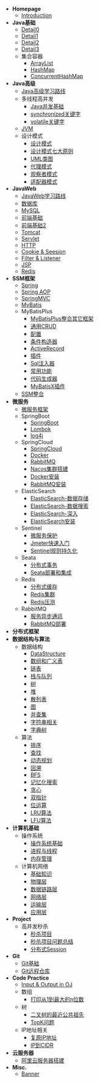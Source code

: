 - **Homepage**
  - [Introduction](Homepage/Intro)
- **Java基础**
  - [Detail0](Java基础/Detail0.md)
  - [Detail1](Java基础/Detail1.md)
  - [Detail2](Java基础/Detail2.md)
  - [Detail3](Java基础/Detail3.md)
  - 集合容器
    - [ArrayList](Java基础/集合容器/ArrayList.md)
    - [HashMap](Java基础/集合容器/HashMap.md)
    - [ConcurrentHashMap](Java基础/集合容器/ConcurrentHashMap.md)
- **Java高级**
  - [Java高级学习路线](Java高级/Java高级学习路线.md)
  - 多线程高并发
    - [Java并发基础](Java高级/多线程高并发/Java并发基础.md)
    - [synchronized关键字](Java高级/多线程高并发/synchronized关键字.md)
    - [volatile关键字](Java高级/多线程高并发/volatile关键字.md)
  - [JVM](Java高级/JVM/)
  - 设计模式
    - [设计模式](Java高级/设计模式/设计模式.md)
    - [设计模式七大原则](Java高级/设计模式/设计模式七大原则.md)
    - [UML类图](Java高级/设计模式/UML类图.md)
    - [代理模式](Java高级/设计模式/代理模式.md)
    - [观察者模式](Java高级/设计模式/观察者模式.md)
    - [适配器模式](Java高级/设计模式/适配器模式.md)
- **JavaWeb**
  - [JavaWeb学习路线](JavaWeb/JavaWeb学习路线.md)
  - [数据库](JavaWeb/数据库.md)
  - [MySQL](JavaWeb/MySQL.md)
  - [前端基础](JavaWeb/前端基础.md)
  - [前端基础2](JavaWeb/前端基础2.md)
  - [Tomcat](JavaWeb/Tomcat.md)
  - [Servlet](JavaWeb/Servlet.md)
  - [HTTP](JavaWeb/HTTP协议.md)
  - [Cookie & Seesion](JavaWeb/Cookie_Session.md)
  - [Filter & Listener](JavaWeb/Filter_Listener.md)
  - [JSP](JavaWeb/JSP.md)
  - [Redis](JavaWeb/Redis.md)
- **SSM框架**
  - [Spring](SSM框架/Spring.md)
  - [Spring AOP](SSM框架/Spring_AOP.md)
  - [SpringMVC](SSM框架/SpringMVC.md)
  - [MyBatis](SSM框架/MyBatis.md)
  - MyBatisPlus
    - [MyBatisPlus整合其它框架](SSM框架/MyBatisPlus/MyBatisPlus整合其它框架.md)
    - [通用CRUD](SSM框架/MyBatisPlus/通用CRUD.md)
    - [配置](SSM框架/MyBatisPlus/配置.md)
    - [条件构造器](SSM框架/MyBatisPlus/条件构造器.md)
    - [ActiveRecord](SSM框架/MyBatisPlus/ActiveRecord.md)
    - [插件](SSM框架/MyBatisPlus/插件.md)
    - [Sql注入器](SSM框架/MyBatisPlus/Sql注入器.md)
    - [常用功能](SSM框架/MyBatisPlus/常用功能.md)
    - [代码生成器](SSM框架/MyBatisPlus/代码生成器.md)
    - [MyBatisX插件](SSM框架/MyBatisPlus/MyBatisX.md)
  - [SSM整合](SSM框架/SSM整合.md)
- **微服务**
  - [微服务框架](微服务/微服务框架.md)
  - SpringBoot
    - [SpringBoot](微服务/SpringBoot/SpringBoot.md)
    - [Lombok](微服务/SpringBoot/Lombok.md)
    - [log4j](微服务/SpringBoot/log4j.md)
  - SpringCloud
    - [SpringCloud](微服务/SpringCloud/SpringCloud.md)
    - [Docker](微服务/SpringCloud/Docker.md)
    - [RabbitMQ](微服务/SpringCloud/RabbitMQ.md)
    - [Nacos集群搭建](微服务/SpringCloud/Nacos集群搭建.md)
    - [Docker安装](微服务/SpringCloud/Docker安装.md)
    - [RabbitMQ安装](微服务/SpringCloud/RabbitMQ安装.md)
  - ElasticSearch
    - [ElasticSearch-数据存储](微服务/ElasticSearch/ElasticSearch_数据存储.md)
    - [ElasticSearch-数据搜索](微服务/ElasticSearch/ElasticSearch_数据搜索.md)
    - [ElasticSearch-深入](微服务/ElasticSearch/ElasticSearch_深入.md)
    - [ElasticSearch安装](微服务/ElasticSearch/ElasticSearch安装.md)
  - Sentinel
    - [微服务保护](微服务/Sentinel/微服务保护.md)
    - [Jmeter快速入门](微服务/Sentinel/Jmeter快速入门.md)
    - [Sentinel规则持久化](微服务/Sentinel/Sentinel规则持久化.md)
  - Seata
    - [分布式事务](微服务/Seata/分布式事务.md)
    - [Seata部署和集成](微服务/Seata/Seata部署和集成.md)
  - Redis
    - [分布式缓存](微服务/Redis/分布式缓存.md)
    - [Redis集群](微服务/Redis/Redis集群.md)
    - [Redis压测](微服务/Redis/Redis压测.md)
  - RabbitMQ
    - [服务异步通讯](微服务/RabbitMQ/服务异步通讯.md)
    - [RabbitMQ部署](微服务/RabbitMQ/RabbitMQ部署.md)
- **分布式框架**
- **数据结构与算法**
  - 数据结构
    - [DataStructure](数据结构与算法/DataStructure.md)
    - [数组和广义表](数据结构与算法/数组和广义表.md)
    - [链表](数据结构与算法/链表.md)
    - [栈与队列](数据结构与算法/栈与队列.md)
    - [树](数据结构与算法/树.md)
    - [堆](数据结构与算法/堆.md)
    - [散列表](数据结构与算法/散列表.md)
    - [图](数据结构与算法/图.md)
    - [并查集](数据结构与算法/并查集.md)
    - [字符串相关](数据结构与算法/字符串相关.md)
    - [字典树](数据结构与算法/字典树.md)
  - 算法
    - [排序](数据结构与算法/排序.md)
    - [查找](数据结构与算法/查找.md)
    - [动态规划](数据结构与算法/动态规划.md)
    - [回溯](数据结构与算法/回溯.md)
    - [BFS](数据结构与算法/BFS.md)
    - [记忆化搜索](数据结构与算法/记忆化搜索.md)
    - [贪心](数据结构与算法/贪心.md)
    - [双指针](数据结构与算法/双指针.md)
    - [位运算](数据结构与算法/位运算.md)
    - [LRU算法](数据结构与算法/LRU算法.md)
    - [LFU算法](数据结构与算法/LFU算法.md)
- **计算机基础**
  - 操作系统
    - [操作系统基础](计算机基础/操作系统/操作系统基础.md)
    - [进程与线程](计算机基础/操作系统/进程与线程.md)
    - [内存管理](计算机基础/操作系统/内存管理.md)
  - 计算机网络
    - [基础知识](计算机基础/计算机网络/基础知识.md)
    - [物理层](计算机基础/计算机网络/物理层.md)
    - [数据链路层](计算机基础/计算机网络/数据链路层.md) 
    - [网络层](计算机基础/计算机网络/网络层.md) 
    - [运输层](计算机基础/计算机网络/运输层.md) 
    - [应用层](计算机基础/计算机网络/应用层.md)
- **Project**
  - 高并发秒杀
    - [秒杀项目](项目/高并发秒杀/秒杀项目.md)
    - [秒杀项目问题总结](项目/高并发秒杀/秒杀项目问题总结.md)
    - [分布式Session](项目/高并发秒杀/分布式Session.md)
- **Git**
  - [Git基础](Git/Git基础.md)
  - [Git远程仓库](Git/Git远程仓库.md)
- **Code Practice**
  - [Input & Output in OJ](CodePractice/OJ_Input_Output.md)
  - 数组
    - [打印从1到最大的n位数](CodePractice/打印从1到最大的n位数.md)
  - 树
    - [二叉树的最近公共祖先](CodePractice/二叉树的最近公共祖先.md)
    - [TopK问题](CodePractice/TopK问题.md) 
  - IP地址相关
    - [复原IP地址](CodePractice/复原IP地址.md)
    - [IP到CIDR](CodePractice/IP到CIDR.md)
- **云服务器**
  - [阿里云服务器搭建](云服务器/阿里云服务器搭建.md)
- **Misc.**
  - [Banner](Misc/Banner.md)